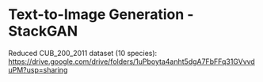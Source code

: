 # Text-to-Image Generation - StackGAN

Reduced CUB_200_2011 dataset (10 species): 
https://drive.google.com/drive/folders/1uPboyta4anht5dgA7FbFFq31GVvvduPM?usp=sharing

